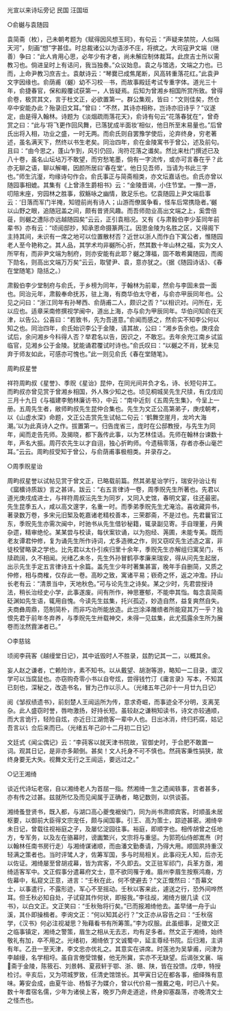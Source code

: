 <!-- { "loadSidebar": true } -->
光宣以来诗坛旁记 民国 汪国垣

○俞樾与袁随园

袁简斋（枚），己未朝考题为《赋得因风想玉珂》，有句云：“声疑来禁院，人似隔天河”，刻画“想”字甚佳。时总裁诸公以为语涉不庄，将摈之。大司寇尹文端（继善）争曰：“此人肯用心思，必年少有才者，尚未解应制体裁耳。此庶吉士所以需教习也。倘进呈时上有诘问，我当独奏。”众议始息。袁之与馆选，文端之力也。已而，上命尹教习庶吉士。袁献诗云：“琴爨已成焦尾断，风高转重落花红。”此袁尹文字因缘也。俞荫甫（樾）幼不习校┈书，而故事殿廷考试专重字体。道光三十年，俞捷春官，保和殿覆试获第一，人皆疑焉。后知为曾湘乡相国所赏所致。曾得俞卷，极赏其文，言于杜文正，必欲置第一。群公集观，皆曰：“文则佳矣，然仓卒中安能办此？殆录旧文耳。”曾曰：“不然，其诗亦相称，岂诗亦旧诗乎？”议遂定，由是得入翰林。诗题为《淡烟疏雨落花天》，俞诗有句云“花落春犹在”，曾奇赏之曰：“此与‘将飞更作回风舞，已落犹成半面妆’相似，他日所至末易量也。”后曾氏出将入相，功业之盛，一时无两。而俞氏则自罢豫学使后，沦弃终身，穷老著述，虽名满天下，然终以书生老矣。同治四年，俞在金陵寓书于曾公，述及前句。且曰：“由今思之，蓬山乍到，风引仍回，洵符花落之谶矣。然比来杜门撰述已及八十卷，虽名山坛坫万不敢望，而穷愁笔墨，倘有一字流传，或亦可言春在乎？此亦无聊之语，聊以解嘲，因颜所居曰‘春在堂’。他日见吾师，当请为书此三字也。”师生沆瀣，均缘诗句作合。俞氏事正与简斋相类，亦文坛嘉话也。俞氏亦曾以随园事相媲。其集有《上曾涤生爵相书》云：“金陵晋谒，小住节堂。一豫一游，叨陪末座，穷园林之胜事，叙觞咏之幽情，致足乐也。忆袁随园上尹文端启事云：‘日落而军门半掩，知镫前尚有诗人；山游而僚属争看，怪车后常携隐者。’樾以山野之眼，追随冠盖之间，颇有昔贤风趣。而吾师勋业高出文端之上，奚啻倍蓰，则樾之遭际亦远越随园矣”云云，正引袁相况。又有《与肃毅伯李少荃同年前辈书》亦有云：“顷阅邸抄，知承恩命摄篆两江。因思金陵为名胜之区，又得阁下主持其间，未识有一席之地可以位置散材否？近世以浙人而作白下寓公者，惟随园老人至今艳称之。其人品，其学术均非樾所心折，然其数十年山林之福，实为文人所罕有，而非尹文端为制府，则亦安能有此耶？樾之薄福，固不敢希冀随园，而阁下勋名，则高出文端万万矣”云云，取譬尹、袁，意亦犹之。（据《随园诗话》、《春在堂随笔》隐括之。）

肃毅伯李少堂制府与俞氏，于乡榜为同年，于翰林为前辈，然俞与李固未尝一面也。同治元年，肃毅奉命抚苏，驻上海，有商华伯太守者，与俞亦甲辰同年也。公见之问曰：“浙江同年有孙琴西、俞荫甫二人，颇识之否？”以相识对。问所在，无以应也。适章采南修撰视学闽中，道出上海，亦与俞为甲辰同年。华伯问知俞在天津，以告公。公喜曰：“若致书，先为吾道意。”俞闻而感之，然俞实不知李公何以知之也。同治四年，俞氏始识李公于金陵，请其故，公曰：“湘乡告余也。庚戌会试后，余问湘乡今科得人否？举君名以告，因识之，不敢忘。去年余充江南乡试监临官，见湘乡公于金陵。犹能诵君覆试时诗也。”俞氏叹曰：“以樾之不肖，犹未见弃于师友如此，可感亦可愧也。”此一则见俞氏《春在堂随笔》。

周畇叔星誉

祥符周畇叔《星誉》、季贶《星诒》昆仲，在同光间并负才名，诗、长短句并工。而畇叔亦曾见赏于曾湘乡相国，外人殊少知之也。顷见桐城吴先生尺牍，有戊戌闰三月十九日《与福建李勉林廉访书》，中云：“南中近刻《五周先生集》，今呈上一册。五周先生者，敝师畇叔先生昆仲合集也。先生为文正公高第弟子，庚戌朝考，以《山虚水深》命题，文正公击赏先生试帖二句云：‘鹤舞空崖月，龙吟大海潮。’以为此真诗人之作。拔置第一。归告庞省三，庞时在公邸教授，与先生为同年，闻而走告先师。及揭晓，都下轰传此事，以为艺林佳话。先师在翰林台谏数十年，声名大振。周荇农先生以才自诩，独心折畇师。今遗稿零落，存者亦泰山毫芒耳。”云云。周畇叔受知于曾公，与俞荫甫事极相类。并录存之。

○周季贶星诒

周畇叔星誉以试帖见赏于曾文正，已略载前篇。然其弟星诒学行，瑞安孙诒让有《窳櫎诗质跋》言之甚详。跋云：“右五言律诗一卷，周季贶先生所著也。先君以道光庚戌成进士，与祥符周叔沄先生为同岁，又同入史馆，春明文宴，往还最密。先生昆季五人，咸以高文邃字，名重一时。而季弟季贶先生尤淹洽。喜收藏异书，著录数万卷，多宋元旧椠及乾嘉诸老精校善本，三荣郡斋，不是过也。先君曩官江东，季贶先生亦需次闽中，时驰书从先生借钞秘籍，辄录副见寄。手自理董，丹黄杂遝，精审绝伦。某某尝与校读，每伏案钦诵，以为抱经、荛圃，未能专美。既而老友谭君仲修，复为诵先生所作诗词，尤多造微之作，则又窃叹先生述造之富，非徒校譬略录之学也。比先君以太仆引疾归里十余年，季贶先生亦解组归寓吴门，书牍疏阔，久不相闻。光绪乙未冬，先生外孙冒鹤亭孝廉来瑞安，得从问先生起居，出示先生手定五言律诗五十余篇。盖先生少年时著集甚富，晚年手自删简，又质之仲修，相与商榷，仅存此一卷。高眇之致，寓诸平易；嵚奇之怀，返之冲澹。抒山长老有云：“清景当中，天地秋色。”可与论先生之诗矣。某之少时，先君尝授诗法，稍长治经史小学，此事遂废。间有所作，神思蹇郁，不能申其恉。每念袁简斋砭渊如先生语，辄用自愧。今读先生兹集，托兴孤迈，妙造自然，益复爽然自失。夫商彝周鼎，范制简朴，而非巧冶所能放造。此岂涂泽雕缋者所能窥其万一乎？独恨先君于前年冬弃养，与季贶先生卅载神交，未得一见兹集，此尤孤露余生所为展卷而泫然霣涕者已。”

○李慈铭

顷阅李莼客《越缦堂日记》，其中诋毁时人不胜录，兹酌记其一二，以概其余。

妄人赵之谦者，亡赖险诈，素不知书。以从戴望、胡澍等游，略知一二目录，谓汉学可以当腐鼠也。亦窃购奇零小书以自夸炫，尝得钱竹汀《庸言录》写本，不知其已刻也，深秘之，改造书名，冒为己作以示人。（光绪五年己卯十一月廿九日记）

阅《邹叔绩遗书》，前刻楚人王闿运所为传，意求奇崛，而事迹全不分明，支离芜杂。此人盛窃时誉，唇吻激扬，好持长短。虽较赵之谦稍知读书，诗文亦较通顺，而大言诡行，轻险自炫，亦近日江湖佹客一辈中人也。日出冰消，终归朽腐，姑记吾言以讠佥后来而已。（光绪五年己卯十二月初二日记）

文廷式《闻尘偶记》云：“李莼客以就天津书院故，官御史时，于合肥不敢置一词。观其日记，是非亦多颠倒。甚矣！文人托身不可不慎也。然莼客秉性狷狭，故终身要无大失。视舞文无行之王闿运，要远过之。”

○记王湘绮

谈近代诗坛老宿，自以湘绮老人为首屈一指。然湘绮一生之遗闻轶事，言者甚多，亦有传之过甚。兹就所忆及而见闻属于正确者，略记数则，以供谈荟。

湘绮蚤登贤书，既入都，与湖口高心夔曳裾侯门，同为尚书肃顺宾客。时顺虽未居枢要，以御前大臣得文宗宠任，颇与闻国事。引王、高为策士，踪迹甚密。湘绮辛未日记，曾载往视裕庭之子，及屡忆淀园往事。裕庭，即顺字也。相传胡曾之任地方，专军务，以及左在骆幕时，谤讟繁兴，文宗将与重惩。为郭筠仙侍郎嵩焘（时以翰林任南书房行走）与湘绮谋诸顺，而由潘文勤奏请，乃得大用。顺固夙持重汉轻满之策者也。当时评骘人才，佐筹军国，多与时局相关。此事闷无人知，后亦无以佐证。湘绮屡至曾胡戎幕，皆为宾客，不久即去。文正驻军祁门，兵革方亟，湘绮适客军中。文正假事分遣幕府文士，意不欲同罹于难。眉州李眉生按察鸿裔，方佐幕中，私窥文正意，进言：“壬秋在此，何不使避去？”文正慨然曰：“吾幕文士，以事遣行，不露形迹，军心不至摇动。壬秋以客来此，遽送之行，恐外间哗然耳。但壬秋必知自处，子试窥其作何状，即报我。”李往觇，湘绮方据几读《汉书》，以白文正。文正笑曰：“壬秋殆将行矣。”已而报湘绮他去。盖早储一舟于山溪，其仆即操楫者。李询文正：“何以知其必行？”文正亦从容告之曰：“壬秋宿学，《汉书》何必注视凝思？殆藉看书有所筹策。”李为叹服。此虽细事，足徵文正之临事镇定，湘绮之警策，眉生之相从无去志，均有足多者。然文正于湘绮，始终敬礼有加，卒不用之。光绪初，湘绮依丁文诚蜀中，延主尊经书院。后归湘，主讲有年。乙丑一至天津，李文忠亦优礼之。其意实在讲席。时莲池为吴挚甫，问津为李越缦，名学相埒。虽自言倦受馆餐，他无所冀，实亦不无缺望。后谒张文襄、端斋于金陵，陈筱石、刘景韩、夏菽轩于鄂、浙、赣、陕，皆在投馈。戊申，特授检讨。辛亥后，又为项城罗致，任清史馆馆长。其甲寅日记在都各事，细绎殊有意味。筹安会成，由夏午诒、杨皙子为媒介，曾以代价易一推戴之电，时已八十矣。数十年耆宿名儒，少年为诸侯上客，晚岁乃奔走道途，终身抑塞磊落，亦晚清文士之怪杰也。

